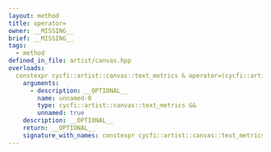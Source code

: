 ```yaml
---
layout: method
title: operator=
owner: __MISSING__
brief: __MISSING__
tags:
  - method
defined_in_file: artist/canvas.hpp
overloads:
  constexpr cycfi::artist::canvas::text_metrics & operator=(cycfi::artist::canvas::text_metrics &&):
    arguments:
      - description: __OPTIONAL__
        name: unnamed-0
        type: cycfi::artist::canvas::text_metrics &&
        unnamed: true
    description: __OPTIONAL__
    return: __OPTIONAL__
    signature_with_names: constexpr cycfi::artist::canvas::text_metrics & operator=(cycfi::artist::canvas::text_metrics &&)
---
```

